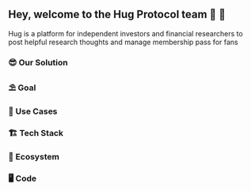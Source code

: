 ## Hey, welcome to the Hug Protocol team 🐬 👋
Hug is a platform for independent investors and financial researchers to  post helpful research thoughts and manage membership pass for fans

### 😎 Our Solution
### ⛱️ Goal
### 💼 Use Cases
### 🏗️ Tech Stack
### 🎪 Ecosystem
### 🖥 Code
<!--
🙋‍♀️ A short introduction - what is your organization all about?

**Here are some ideas to get you started:**
🌈 Contribution guidelines - how can the community get involved?
👩‍💻 Useful resources - where can the community find your docs? Is there anything else the community should know?
🍿 Fun facts - what does your team eat for breakfast?
🧙 Remember, you can do mighty things with the power of [Markdown](https://docs.github.com/github/writing-on-github/getting-started-with-writing-and-formatting-on-github/basic-writing-and-formatting-syntax)
-->
